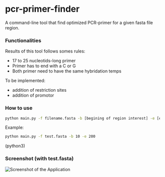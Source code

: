 # pcr-primer-finder
A command-line tool that find optimized PCR-primer for a given fasta file region.

### Functionalities
Results of this tool follows somes rules:
* 17 to 25 nucleotids-long primer
* Primer has to end with a C or G
* Both primer need to have the same hybridation temps  

To be implemented:
* addition of restriction sites 
* addition of promotor

### How to use
```bash
python main.py -f filename.fasta -b [begining of region interest] -e [end of region of interest]
```
Example:
```bash
python main.py -f test.fasta -b 10 -e 200
```
(python3)

### Screenshot (with test.fasta)
![Screenshot of the Application](https://i.imgur.com/Wxf2Zfe.png)
